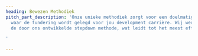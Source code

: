 ```yaml
---
heading: Bewezen Methodiek
pitch_part_description: 'Onze unieke methodiek zorgt voor een doelmatig lesprogramma
  waar de fundering wordt gelegd voor jou development carrière. Wij werken middels
  de door ons ontwikkelde stepdown methode, wat leidt tot het meest effectieve leerpad.

'

---
```

